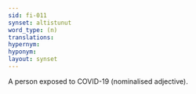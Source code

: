 ```yaml
---
sid: fi-011
synset: altistunut 
word_type: (n)
translations: 
hypernym: 
hyponym: 
layout: synset
---
```

A person exposed to COVID-19 (nominalised adjective).